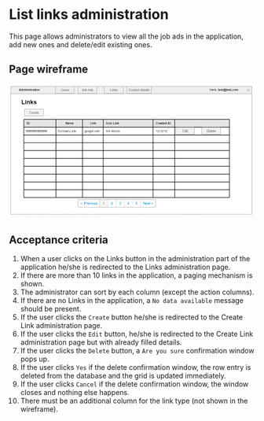 # List links administration

This page allows administrators to view all the job ads in the application, add new ones and delete/edit existing ones.

## Page wireframe

![Home Page](../assets/links-admin.png)

## Acceptance criteria

1. When a user clicks on the Links button in the administration part of the application he/she is redirected to the Links administration page.
2. If there are more than 10 links in the application, a paging mechanism is shown.
3. The administrator can sort by each column (except the action columns).
4. If there are no Links in the application, a `No data available` message should be present.
5. If the user clicks the `Create` button he/she is redirected to the Create Link administration page.
6. If the user clicks the `Edit` button, he/she is redirected to the Create Link administration page but with already filled details.
7. If the user clicks the `Delete` button, a `Are you sure` confirmation window pops up.
8. If the user clicks `Yes` if the delete confirmation window, the row entry is deleted from the database and the grid is updated immediately.
9. If the user clicks `Cancel` if the delete confirmation window, the window closes and nothing else happens.
10. There must be an additional column for the link type (not shown in the wireframe).
